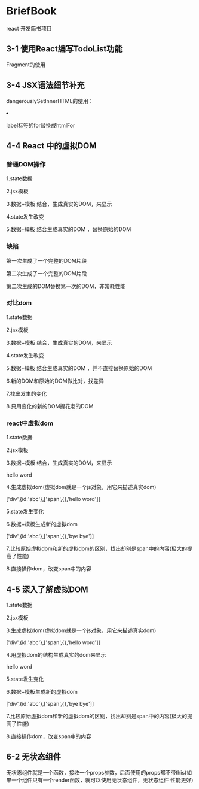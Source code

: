 # BriefBook

react 开发简书项目

<h2>3-1 使用React编写TodoList功能</h2>
<p>Fragment的使用</p>
<h2>3-4 JSX语法细节补充</h2>
<p>dangerouslySetInnerHTML的使用：<li dangerouslySetInnerHTML={{__html:item}}></li></p>
<p>label标签的for替换成htmlFor</p>
<h2>4-4 React 中的虚拟DOM</h2>
<h3>普通DOM操作</h3>
<p>1.state数据</p>
<p>2.jsx模板</p>
<p>3.数据+模板 结合，生成真实的DOM，来显示</p>
<p>4.state发生改变</p>
<p>5.数据+模板 结合生成真实的DOM ，替换原始的DOM</p>
<h3>缺陷</h3>
<p>第一次生成了一个完整的DOM片段</p>
<p>第二次生成了一个完整的DOM片段</p>
<p>第二次生成的DOM替换第一次的DOM，非常耗性能</p>
<h3>对比dom</h3>
<p>1.state数据</p>
<p>2.jsx模板</p>
<p>3.数据+模板 结合，生成真实的DOM，来显示</p>
<p>4.state发生改变</p>
<p>5.数据+模板 结合生成真实的DOM ，并不直接替换原始的DOM</p>
<p>6.新的DOM和原始的DOM做比对，找差异</p>
<p>7.找出发生的变化</p>
<p>8.只用变化的新的DOM提花老的DOM</p>

<h3>react中虚拟dom</h3>
<p>1.state数据</p>
<p>2.jsx模板</p>
<p>3.数据+模板 结合，生成真实的DOM，来显示</p>
<div id='abc'><span>hello word</span></div>
<p>4.生成虚拟dom(虚拟dom就是一个js对象，用它来描述真实dom)</p>
['div',{id:'abc'},['span',{},'hello word']]
<p>5.state发生变化</p>
<p>6.数据+模板生成新的虚拟dom</p>
['div',{id:'abc'},['span',{},'bye bye']]
<p>7.比较原始虚拟dom和新的虚拟dom的区别，找出却别是span中的内容(极大的提高了性能)</p>
<p>8.直接操作dom，改变span中的内容</p>

<h2>4-5 深入了解虚拟DOM</h2>
<p>1.state数据</p>
<p>2.jsx模板</p>

<p>3.生成虚拟dom(虚拟dom就是一个js对象，用它来描述真实dom)</p>
['div',{id:'abc'},['span',{},'hello word']]

<p>4.用虚拟dom的结构生成真实的dom来显示</p>
<div id='abc'><span>hello word</span></div>

<p>5.state发生变化</p>
<p>6.数据+模板生成新的虚拟dom</p>
['div',{id:'abc'},['span',{},'bye bye']]
<p>7.比较原始虚拟dom和新的虚拟dom的区别，找出却别是span中的内容(极大的提高了性能)</p>
<p>8.直接操作dom，改变span中的内容</p>
<h2> 6-2 无状态组件</h2>
<p>无状态组件就是一个函数，接收一个props参数，后面使用的props都不带this(如果一个组件只有一个render函数，就可以使用无状态组件，无状态组件 性能更好)</p>

